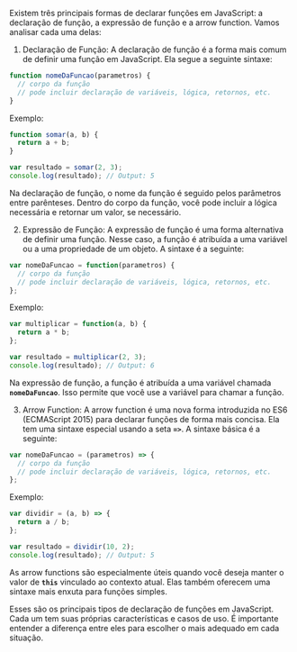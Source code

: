 Existem três principais formas de declarar funções em JavaScript: a declaração de função, a expressão de função e a arrow function. Vamos analisar cada uma delas:

1. Declaração de Função:
A declaração de função é a forma mais comum de definir uma função em JavaScript. Ela segue a seguinte sintaxe:

```jsx
function nomeDaFuncao(parametros) {
  // corpo da função
  // pode incluir declaração de variáveis, lógica, retornos, etc.
}
```

Exemplo:

```jsx
function somar(a, b) {
  return a + b;
}

var resultado = somar(2, 3);
console.log(resultado); // Output: 5
```

Na declaração de função, o nome da função é seguido pelos parâmetros entre parênteses. Dentro do corpo da função, você pode incluir a lógica necessária e retornar um valor, se necessário.

2. Expressão de Função:
A expressão de função é uma forma alternativa de definir uma função. Nesse caso, a função é atribuída a uma variável ou a uma propriedade de um objeto. A sintaxe é a seguinte:

```jsx
var nomeDaFuncao = function(parametros) {
  // corpo da função
  // pode incluir declaração de variáveis, lógica, retornos, etc.
};
```

Exemplo:

```jsx
var multiplicar = function(a, b) {
  return a * b;
};

var resultado = multiplicar(2, 3);
console.log(resultado); // Output: 6
```

Na expressão de função, a função é atribuída a uma variável chamada **`nomeDaFuncao`**. Isso permite que você use a variável para chamar a função.

3. Arrow Function:
A arrow function é uma nova forma introduzida no ES6 (ECMAScript 2015) para declarar funções de forma mais concisa. Ela tem uma sintaxe especial usando a seta **`=>`**. A sintaxe básica é a seguinte:

```jsx
var nomeDaFuncao = (parametros) => {
  // corpo da função
  // pode incluir declaração de variáveis, lógica, retornos, etc.
};
```

Exemplo:

```jsx
var dividir = (a, b) => {
  return a / b;
};

var resultado = dividir(10, 2);
console.log(resultado); // Output: 5
```

As arrow functions são especialmente úteis quando você deseja manter o valor de **`this`** vinculado ao contexto atual. Elas também oferecem uma sintaxe mais enxuta para funções simples.

Esses são os principais tipos de declaração de funções em JavaScript. Cada um tem suas próprias características e casos de uso. É importante entender a diferença entre eles para escolher o mais adequado em cada situação.